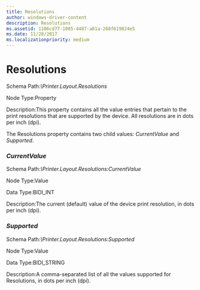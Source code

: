 ```yaml
---
title: Resolutions
author: windows-driver-content
description: Resolutions
ms.assetid: 1106cd77-1085-4487-a81a-268f619824e5
ms.date: 11/28/2017
ms.localizationpriority: medium
---
```


# Resolutions


Schema Path:*\\Printer.Layout.Resolutions*

Node Type:Property

Description:This property contains all the value entries that pertain to the print resolutions that are supported by the device. All resolutions are in dots per inch (dpi).

The Resolutions property contains two child values: *CurrentValue* and *Supported*.

### <span id="currentvalue"></span><span id="CURRENTVALUE"></span>*CurrentValue*

Schema Path:*\\Printer.Layout.Resolutions:CurrentValue*

Node Type:Value

Data Type:BIDI\_INT

Description:The current (default) value of the device print resolution, in dots per inch (dpi).

### <span id="supported"></span><span id="SUPPORTED"></span>*Supported*

Schema Path:*\\Printer.Layout.Resolutions:Supported*

Node Type:Value

Data Type:BIDI\_STRING

Description:A comma-separated list of all the values supported for Resolutions, in dots per inch (dpi).

 

 




